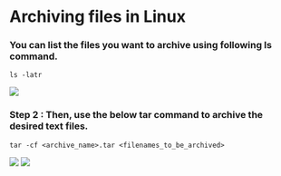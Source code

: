 # Archiving files in Linux
### You can list the files you want to archive using following ls command.
```
ls -latr
```
![](https://github.com/amancs1422/Practice_Shell_Scripting/blob/992182955a6d25076b9a0ea7d1b68e5db12ca5d2/Images/Text_Archive1.jpg)
### Step 2 : Then, use the below tar command to archive the desired text files.
```
tar -cf <archive_name>.tar <filenames_to_be_archived>
```
![](https://github.com/amancs1422/Practice_Shell_Scripting/blob/992182955a6d25076b9a0ea7d1b68e5db12ca5d2/Images/Text_Archive2.jpg)
![](https://github.com/amancs1422/Practice_Shell_Scripting/blob/992182955a6d25076b9a0ea7d1b68e5db12ca5d2/Images/Text_Archive3.jpg)